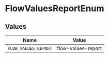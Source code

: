 # FlowValuesReportEnum


## Values

| Name                 | Value                |
| -------------------- | -------------------- |
| `FLOW_VALUES_REPORT` | flow-values-report   |